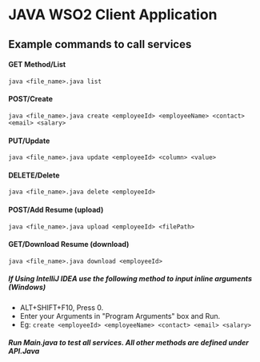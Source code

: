 # JAVA WSO2 Client Application
## Example commands to call services
#### GET Method/List
`java <file_name>.java list`
#### POST/Create
`java <file_name>.java create <employeeId> <employeeName> <contact> <email> <salary>`
#### PUT/Update
`java <file_name>.java update <employeeId> <column> <value>`
#### DELETE/Delete
`java <file_name>.java delete <employeeId>`
#### POST/Add Resume (upload)
`java <file_name>.java upload <employeeId> <filePath>`
#### GET/Download Resume (download)
`java <file_name>.java download <employeeId>`

##### If Using IntelliJ IDEA use the following method to input inline arguments (Windows)

- ALT+SHIFT+F10, Press 0.
- Enter your Arguments in "Program Arguments" box and Run.
- Eg: `create <employeeId> <employeeName> <contact> <email> <salary>`

##### Run **Main.java** to test all services. All other methods are defined under **API.Java**

